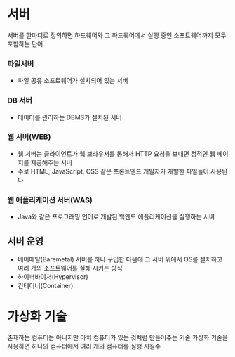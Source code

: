 # 서버
서버를 한마디로 정의하면 하드웨어와 그 하드웨어에서 실행 중인 소프트웨어까지 모두 포함하는 단어

### 파일서버
- 파일 공유 소프트웨어가 설치되어 있는 서버
### DB 서버
- 데이터를 관리하는 DBMS가 설치된 서버
### 웹 서버(WEB)
- 웹 서버는 클라이언트가 웹 브라우저를 통해서 HTTP 요청을 보내면 정적인 웹 페이지를 제공해주는 서버
- 주로 HTML, JavaScript, CSS 같은 프론트엔드 개발자가 개발한 파일들이 사용된다
### 웹 애플리케이션 서버(WAS)
- Java와 같은 프로그래밍 언어로 개발된 백엔드 애플리케이션을 실행하는 서버


## 서버 운영
- 베어메탈(Baremetal)
서버를 하나 구입한 다음에 그 서버 위에서 OS를 설치하고 여러 개의 소프트웨어를 실해 시키는 방식
- 하이퍼바이저(Hypervisor)
-  컨테이너(Container)

# 가상화 기술
존재하는 컴퓨터는 아니지만 마치 컴퓨터가 있는 것처럼 만들어주는 기술
가상화 기술을 사용하면 하나의 컴퓨터에서 여러 개의 컴퓨터를 실행 시킬수 